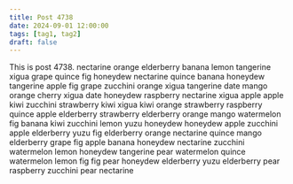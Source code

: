 ```yaml
---
title: Post 4738
date: 2024-09-01 12:00:00
tags: [tag1, tag2]
draft: false
---
```

This is post 4738.
nectarine
orange
elderberry
banana
lemon
tangerine
xigua
grape
quince
fig
honeydew
nectarine
quince
banana
honeydew
tangerine
apple
fig
grape
zucchini
orange
xigua
tangerine
date
mango
orange
cherry
xigua
date
honeydew
raspberry
nectarine
xigua
apple
apple
kiwi
zucchini
strawberry
kiwi
xigua
kiwi
orange
strawberry
raspberry
quince
apple
elderberry
strawberry
elderberry
orange
mango
watermelon
fig
banana
kiwi
zucchini
lemon
yuzu
honeydew
honeydew
apple
zucchini
apple
elderberry
yuzu
fig
elderberry
orange
nectarine
quince
mango
elderberry
grape
fig
apple
banana
honeydew
nectarine
zucchini
watermelon
lemon
honeydew
tangerine
pear
watermelon
quince
watermelon
lemon
fig
fig
pear
honeydew
elderberry
yuzu
elderberry
pear
raspberry
zucchini
pear
nectarine
